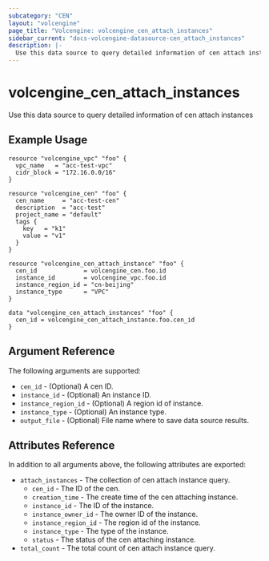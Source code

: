 ```yaml
---
subcategory: "CEN"
layout: "volcengine"
page_title: "Volcengine: volcengine_cen_attach_instances"
sidebar_current: "docs-volcengine-datasource-cen_attach_instances"
description: |-
  Use this data source to query detailed information of cen attach instances
---
```

# volcengine_cen_attach_instances
Use this data source to query detailed information of cen attach instances
## Example Usage
```hcl
resource "volcengine_vpc" "foo" {
  vpc_name   = "acc-test-vpc"
  cidr_block = "172.16.0.0/16"
}

resource "volcengine_cen" "foo" {
  cen_name     = "acc-test-cen"
  description  = "acc-test"
  project_name = "default"
  tags {
    key   = "k1"
    value = "v1"
  }
}

resource "volcengine_cen_attach_instance" "foo" {
  cen_id             = volcengine_cen.foo.id
  instance_id        = volcengine_vpc.foo.id
  instance_region_id = "cn-beijing"
  instance_type      = "VPC"
}

data "volcengine_cen_attach_instances" "foo" {
  cen_id = volcengine_cen_attach_instance.foo.cen_id
}
```
## Argument Reference
The following arguments are supported:
* `cen_id` - (Optional) A cen ID.
* `instance_id` - (Optional) An instance ID.
* `instance_region_id` - (Optional) A region id of instance.
* `instance_type` - (Optional) An instance type.
* `output_file` - (Optional) File name where to save data source results.

## Attributes Reference
In addition to all arguments above, the following attributes are exported:
* `attach_instances` - The collection of cen attach instance query.
    * `cen_id` - The ID of the cen.
    * `creation_time` - The create time of the cen attaching instance.
    * `instance_id` - The ID of the instance.
    * `instance_owner_id` - The owner ID of the instance.
    * `instance_region_id` - The region id of the instance.
    * `instance_type` - The type of the instance.
    * `status` - The status of the cen attaching instance.
* `total_count` - The total count of cen attach instance query.



